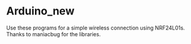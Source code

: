Arduino_new
===========
Use these programs for a simple wireless connection using NRF24L01s. Thanks to maniacbug for the libraries. 
